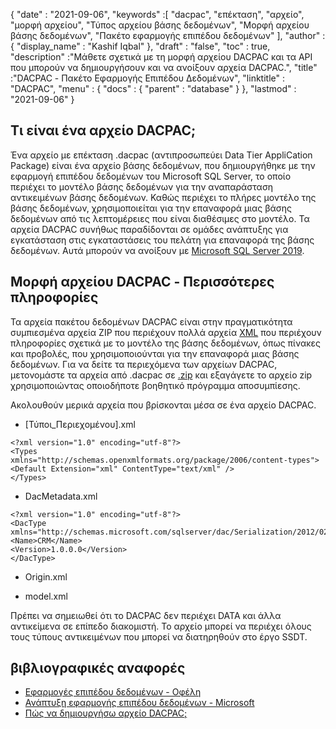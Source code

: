 {
  "date" : "2021-09-06",
  "keywords" :[ "dacpac", "επέκταση", "αρχείο", "μορφή αρχείου", "Τύπος αρχείου βάσης δεδομένων", "Μορφή αρχείου βάσης δεδομένων", "Πακέτο εφαρμογής επιπέδου δεδομένων" ],
  "author" : {
    "display_name" : "Kashif Iqbal"
},
  "draft" : "false",
  "toc" : true,
  "description" :"Μάθετε σχετικά με τη μορφή αρχείου DACPAC και τα API που μπορούν να δημιουργήσουν και να ανοίξουν αρχεία DACPAC.",
  "title" :"DACPAC - Πακέτο Εφαρμογής Επιπέδου Δεδομένων",
  "linktitle" : "DACPAC",
  "menu" : {
    "docs" : {
      "parent" : "database"
}
},
  "lastmod" : "2021-09-06"
}

## Τι είναι ένα αρχείο DACPAC;

Ένα αρχείο με επέκταση .dacpac (αντιπροσωπεύει Data Tier AppliCation Package) είναι ένα αρχείο βάσης δεδομένων, που δημιουργήθηκε με την εφαρμογή επιπέδου δεδομένων του Microsoft SQL Server, το οποίο περιέχει το μοντέλο βάσης δεδομένων για την αναπαράσταση αντικειμένων βάσης δεδομένων. Καθώς περιέχει το πλήρες μοντέλο της βάσης δεδομένων, χρησιμοποιείται για την επαναφορά μιας βάσης δεδομένων από τις λεπτομέρειες που είναι διαθέσιμες στο μοντέλο. Τα αρχεία DACPAC συνήθως παραδίδονται σε ομάδες ανάπτυξης για εγκατάσταση στις εγκαταστάσεις του πελάτη για επαναφορά της βάσης δεδομένων. Αυτά μπορούν να ανοίξουν με
[Microsoft SQL Server 2019](https://www.microsoft.com/en-us/sql-server/sql-server-2019).

## Μορφή αρχείου DACPAC - Περισσότερες πληροφορίες

Τα αρχεία πακέτου δεδομένων DACPAC είναι στην πραγματικότητα συμπιεσμένα αρχεία ZIP που περιέχουν πολλά αρχεία [XML](/el/web/xml/) που περιέχουν πληροφορίες σχετικά με το μοντέλο της βάσης δεδομένων, όπως πίνακες και προβολές, που χρησιμοποιούνται για την επαναφορά μιας βάσης δεδομένων. Για να δείτε τα περιεχόμενα των αρχείων DACPAC, μετονομάστε τα αρχεία από .dacpac σε [.zip](/el/compression/zip/) και εξαγάγετε το αρχείο zip χρησιμοποιώντας οποιοδήποτε βοηθητικό πρόγραμμα αποσυμπίεσης.

Ακολουθούν μερικά αρχεία που βρίσκονται μέσα σε ένα αρχείο DACPAC.

* [Τύποι_Περιεχομένου].xml
```
<?xml version="1.0" encoding="utf-8"?>
<Types
xmlns="http://schemas.openxmlformats.org/package/2006/content-types">
<Default Extension="xml" ContentType="text/xml" />
</Types>
```
* DacMetadata.xml

```
<?xml version="1.0" encoding="utf-8"?>
<DacType xmlns="http://schemas.microsoft.com/sqlserver/dac/Serialization/2012/02">
<Name>CRM</Name>
<Version>1.0.0.0</Version>
</DacType>
```
* Origin.xml

* model.xml

Πρέπει να σημειωθεί ότι το DACPAC δεν περιέχει DATA και άλλα αντικείμενα σε επίπεδο διακομιστή. Το αρχείο μπορεί να περιέχει όλους τους τύπους αντικειμένων που μπορεί να διατηρηθούν στο έργο SSDT.

## βιβλιογραφικές αναφορές

* [Εφαρμογές επιπέδου δεδομένων - Οφέλη](https://learn.microsoft.com/en-us/sql/relational-databases/data-tier-applications/data-tier-applications?view=sql-server-ver15)
* [Ανάπτυξη εφαρμογής επιπέδου δεδομένων - Microsoft](https://learn.microsoft.com/en-us/sql/relational-databases/data-tier-applications/deploy-a-data-tier-application)
* [Πώς να δημιουργήσω αρχείο DACPAC;](https://sqlplayer.net/2018/10/how-to-create-dacpac-file/)

